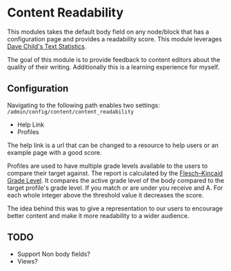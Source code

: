 # Content Readability
This modules takes the default body field on any node/block that has a configuration page and provides a readability score.  This module leverages [Dave Child's Text Statistics](https://github.com/DaveChild/Text-Statistics).

The goal of this module is to provide feedback to content editors about the quality of their writing.  Additionally this is a learning experience for myself.  

## Configuration
Navigating to the following path enables two settings:
`/admin/config/content/content_readability`

* Help Link
* Profiles

The help link is a url that can be changed to a resource to help users or an example page with a good score.  

Profiles are used to have multiple grade levels available to the users to compare their target against. The report is calculated by the [Flesch–Kincaid Grade Level](https://en.wikipedia.org/wiki/Flesch%E2%80%93Kincaid_readability_tests#Flesch%E2%80%93Kincaid_grade_level).  It compares the active grade level of the body compared to the target profile's grade level.   If you match or are under you receive and A.  For each whole integer above the threshold value it decreases the score.

The idea behind this was to give a representation to our users to encourage better content and make it more readability to a wider audience.


## TODO
* Support Non body fields?
* Views?

